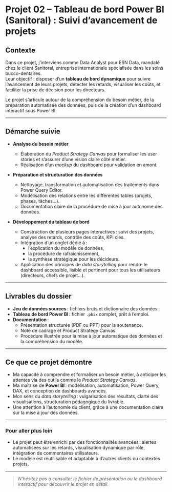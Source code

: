 # Projet 02 – Tableau de bord Power BI (Sanitoral) : Suivi d’avancement de projets

## Contexte

Dans ce projet, j’interviens comme Data Analyst pour ESN Data, mandaté chez le client Sanitoral, entreprise internationale spécialisée dans les soins bucco-dentaires.  
Leur objectif : disposer d’un **tableau de bord dynamique** pour suivre l’avancement de leurs projets, détecter les retards, visualiser les coûts, et faciliter la prise de décision pour les directeurs.

Le projet s’articule autour de la compréhension du besoin métier, de la préparation automatisée des données, puis de la création d’un dashboard interactif sous Power BI.

---

## Démarche suivie

- **Analyse du besoin métier**  
  - Élaboration du *Product Strategy Canvas* pour formaliser les user stories et s’assurer d’une vision claire côté métier.
  - Réalisation d’un *mockup* du dashboard pour validation en amont.

- **Préparation et structuration des données**
  - Nettoyage, transformation et automatisation des traitements dans Power Query Editor.
  - Modélisation des relations entre les différentes tables (projets, phases, tâches…).
  - Documentation claire de la procédure de mise à jour autonome des données.

- **Développement du tableau de bord**
  - Construction de plusieurs pages interactives : suivi des projets, analyse des retards, contrôle des coûts, KPI clés.
  - Intégration d’un onglet dédié à :
    - l’explication du modèle de données,
    - la procédure de rafraîchissement,
    - la synthèse stratégique pour les décideurs.
  - Application des principes de *data storytelling* pour rendre le dashboard accessible, lisible et pertinent pour tous les utilisateurs (directeurs, chefs de projet…).

---

## Livrables du dossier

- **Jeu de données sources** : fichiers bruts et dictionnaire des données.
- **Tableau de bord Power BI** : fichier `.pbix` complet, prêt à l’emploi.
- **Documentation** :
    - Présentation structurée (PDF ou PPT) pour la soutenance.
    - Note de cadrage et Product Strategy Canvas.
    - Procédure illustrée pour la mise à jour automatique des données et la compréhension du modèle.

---

## Ce que ce projet démontre

- Ma capacité à comprendre et formaliser un besoin métier, à anticiper les attentes via des outils comme le *Product Strategy Canvas*.
- Ma maîtrise de **Power BI** : modélisation, automatisation, Power Query, DAX, et conception de dashboards avancés.
- Mon sens du *data storytelling* : vulgarisation des résultats, clarté des visualisations, structuration pédagogique du livrable.
- Une attention à l’autonomie du client, grâce à une documentation claire sur la mise à jour des données.

---

### Pour aller plus loin

- Le projet peut être enrichi par des fonctionnalités avancées : alertes automatisées sur les retards, visualisation dynamique par rôle, intégration de commentaires utilisateurs.
- Le modèle est réutilisable et adaptable à d’autres clients ou contextes projets.

---

> *N’hésitez pas à consulter le fichier de présentation ou le dashboard interactif pour découvrir le projet en détail.*


